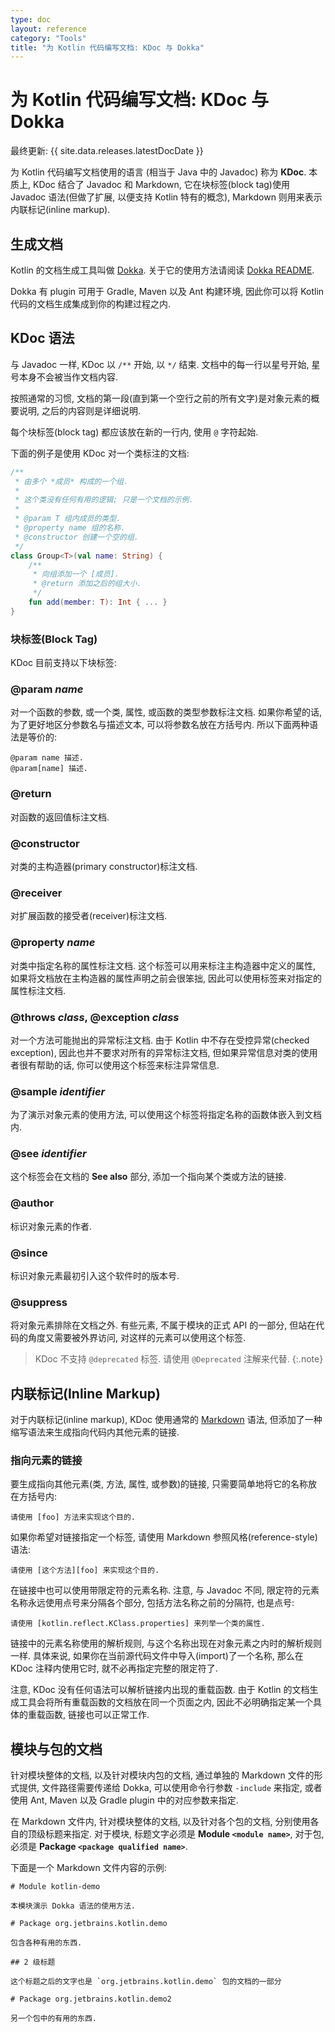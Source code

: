 ```yaml
---
type: doc
layout: reference
category: "Tools"
title: "为 Kotlin 代码编写文档: KDoc 与 Dokka"
---
```


# 为 Kotlin 代码编写文档: KDoc 与 Dokka

最终更新: {{ site.data.releases.latestDocDate }}

为 Kotlin 代码编写文档使用的语言 (相当于 Java 中的 Javadoc) 称为 **KDoc**.
本质上, KDoc 结合了 Javadoc 和 Markdown, 它在块标签(block tag)使用 Javadoc 语法(但做了扩展, 以便支持 Kotlin 特有的概念),
Markdown 则用来表示内联标记(inline markup).

## 生成文档

Kotlin 的文档生成工具叫做 [Dokka](https://github.com/Kotlin/dokka). 关于它的使用方法请阅读
[Dokka README](https://github.com/Kotlin/dokka/blob/master/README.md).

Dokka 有 plugin 可用于 Gradle, Maven 以及 Ant 构建环境, 因此你可以将 Kotlin 代码的文档生成集成到你的构建过程之内.

## KDoc 语法

与 Javadoc 一样, KDoc 以 `/**` 开始, 以 `*/` 结束.
文档中的每一行以星号开始, 星号本身不会被当作文档内容.

按照通常的习惯, 文档的第一段(直到第一个空行之前的所有文字)是对象元素的概要说明,
之后的内容则是详细说明.

每个块标签(block tag) 都应该放在新的一行内, 使用 `@` 字符起始.

下面的例子是使用 KDoc 对一个类标注的文档:

```kotlin
/**
 * 由多个 *成员* 构成的一个组.
 *
 * 这个类没有任何有用的逻辑; 只是一个文档的示例.
 *
 * @param T 组内成员的类型.
 * @property name 组的名称.
 * @constructor 创建一个空的组.
 */
class Group<T>(val name: String) {
    /**
     * 向组添加一个 [成员].
     * @return 添加之后的组大小.
     */
    fun add(member: T): Int { ... }
}
```

### 块标签(Block Tag)

KDoc 目前支持以下块标签:

### @param _name_

对一个函数的参数, 或一个类, 属性, 或函数的类型参数标注文档.
如果你希望的话, 为了更好地区分参数名与描述文本, 可以将参数名放在方括号内.
所以下面两种语法是等价的:

```
@param name 描述.
@param[name] 描述.
```

### @return

对函数的返回值标注文档.

### @constructor

对类的主构造器(primary constructor)标注文档.

### @receiver

对扩展函数的接受者(receiver)标注文档.

### @property _name_

对类中指定名称的属性标注文档. 这个标签可以用来标注主构造器中定义的属性,
如果将文档放在主构造器的属性声明之前会很笨拙, 因此可以使用标签来对指定的属性标注文档.

### @throws _class_, @exception _class_

对一个方法可能抛出的异常标注文档.
由于 Kotlin 中不存在受控异常(checked exception), 因此也并不要求对所有的异常标注文档,
但如果异常信息对类的使用者很有帮助的话, 你可以使用这个标签来标注异常信息.

### @sample _identifier_

为了演示对象元素的使用方法, 可以使用这个标签将指定名称的函数体嵌入到文档内.

### @see _identifier_

这个标签会在文档的 **See also** 部分, 添加一个指向某个类或方法的链接.

### @author

标识对象元素的作者.

### @since

标识对象元素最初引入这个软件时的版本号.

### @suppress

将对象元素排除在文档之外. 有些元素, 不属于模块的正式 API 的一部分,
但站在代码的角度又需要被外界访问, 对这样的元素可以使用这个标签.

> KDoc 不支持 `@deprecated` 标签. 请使用 `@Deprecated` 注解来代替.
{:.note}


## 内联标记(Inline Markup)

对于内联标记(inline markup), KDoc 使用通常的
[Markdown](https://daringfireball.net/projects/markdown/syntax)
语法, 但添加了一种缩写语法来生成指向代码内其他元素的链接.

### 指向元素的链接

要生成指向其他元素(类, 方法, 属性, 或参数)的链接, 只需要简单地将它的名称放在方括号内:

```
请使用 [foo] 方法来实现这个目的.
```

如果你希望对链接指定一个标签, 请使用 Markdown 参照风格(reference-style)语法:

```
请使用 [这个方法][foo] 来实现这个目的.
```

在链接中也可以使用带限定符的元素名称.
注意, 与 Javadoc 不同, 限定符的元素名称永远使用点号来分隔各个部分, 包括方法名称之前的分隔符, 也是点号:

```
请使用 [kotlin.reflect.KClass.properties] 来列举一个类的属性.
```

链接中的元素名称使用的解析规则, 与这个名称出现在对象元素之内时的解析规则一样.
具体来说, 如果你在当前源代码文件中导入(import)了一个名称,
那么在 KDoc 注释内使用它时, 就不必再指定完整的限定符了.

注意, KDoc 没有任何语法可以解析链接内出现的重载函数.
由于 Kotlin 的文档生成工具会将所有重载函数的文档放在同一个页面之内,
因此不必明确指定某一个具体的重载函数, 链接也可以正常工作.

## 模块与包的文档

针对模块整体的文档, 以及针对模块内包的文档, 通过单独的 Markdown 文件的形式提供,
文件路径需要传递给 Dokka, 可以使用命令行参数 `-include` 来指定,
或者使用 Ant, Maven 以及 Gradle plugin 中的对应参数来指定.

在 Markdown 文件内, 针对模块整体的文档, 以及针对各个包的文档, 分别使用各自的顶级标题来指定.
对于模块, 标题文字必须是 **Module `<module name>`**,
对于包, 必须是 **Package `<package qualified name>`**.

下面是一个 Markdown 文件内容的示例:

```text
# Module kotlin-demo

本模块演示 Dokka 语法的使用方法.

# Package org.jetbrains.kotlin.demo

包含各种有用的东西.

## 2 级标题

这个标题之后的文字也是 `org.jetbrains.kotlin.demo` 包的文档的一部分

# Package org.jetbrains.kotlin.demo2

另一个包中的有用的东西.
```
